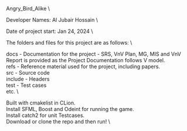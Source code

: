Angry_Bird_Alike \

Developer Names: Al Jubair Hossain \

Date of project start: Jan 24, 2024 \

The folders and files for this project are as follows: \

docs - Documentation for the project - SRS, VnV Plan, MG, MIS and VnV Report is provided as the Project Documentation follows V model. \
refs - Reference material used for the project, including papers. \
src - Source code \
include - Headers \
test - Test cases \
etc. \

Built with cmakelist in CLion. \
Install SFML, Boost and Odeint for running the game. \
Install catch2 for unit Testcases. \
Download or clone the repo and then run! \
